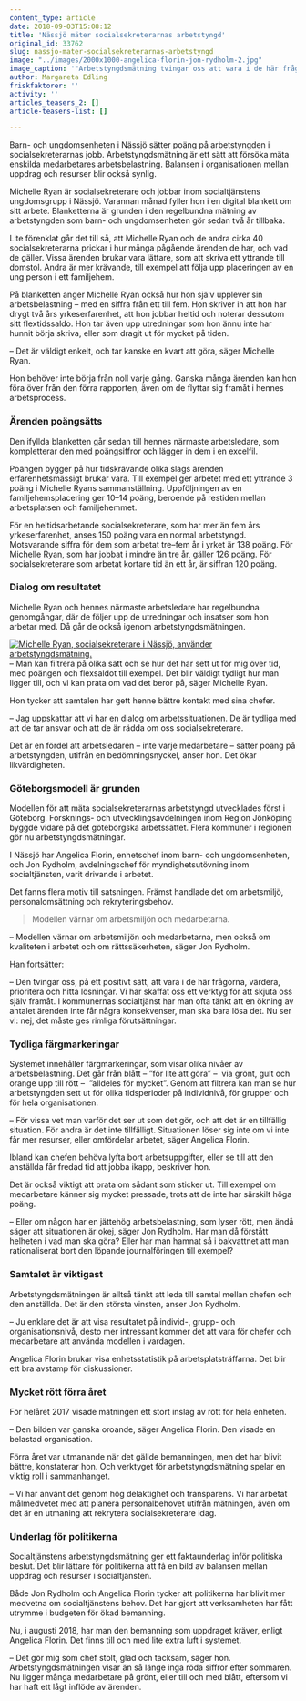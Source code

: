 ```yaml
---
content_type: article
date: 2018-09-03T15:08:12
title: 'Nässjö mäter socialsekreterarnas arbetstyngd'
original_id: 33762
slug: nassjo-mater-socialsekreterarnas-arbetstyngd
image: "../images/2000x1000-angelica-florin-jon-rydholm-2.jpg"
image_caption: '"Arbetstyngdsmätning tvingar oss att vara i de här frågorna".  Angelica Florin, enhetschef, och Jon Rydholm, avdelningschef på socialtjänsten i Nässjö uppskattar det nya verktyget att mäta arbetsbelastning.'
author: Margareta Edling
friskfaktorer: ''
activity: ''
articles_teasers_2: []
article-teasers-list: []

---
```


Barn- och ungdomsenheten i Nässjö sätter poäng på arbetstyngden i socialsekreterarnas jobb. Arbetstyngdsmätning är ett sätt att försöka mäta enskilda medarbetares arbetsbelastning. Balansen i organisationen mellan uppdrag och resurser blir också synlig.

Michelle Ryan är socialsekreterare och jobbar inom socialtjänstens ungdomsgrupp i Nässjö. Varannan månad fyller hon i en digital blankett om sitt arbete. Blanketterna är grunden i den regelbundna mätning av arbetstyngden som barn- och ungdomsenheten gör sedan två år tillbaka.

Lite förenklat går det till så, att Michelle Ryan och de andra cirka 40 socialsekreterarna prickar i hur många pågående ärenden de har, och vad de gäller. Vissa ärenden brukar vara lättare, som att skriva ett yttrande till domstol. Andra är mer krävande, till exempel att följa upp placeringen av en ung person i ett familjehem.

På blanketten anger Michelle Ryan också hur hon själv upplever sin arbetsbelastning – med en siffra från ett till fem. Hon skriver in att hon har drygt två års yrkeserfarenhet, att hon jobbar heltid och noterar dessutom sitt flextidssaldo. Hon tar även upp utredningar som hon ännu inte har hunnit börja skriva, eller som dragit ut för mycket på tiden.

– Det är väldigt enkelt, och tar kanske en kvart att göra, säger Michelle Ryan.

Hon behöver inte börja från noll varje gång. Ganska många ärenden kan hon föra över från den förra rapporten, även om de flyttar sig framåt i hennes arbetsprocess.

### Ärenden poängsätts

Den ifyllda blanketten går sedan till hennes närmaste arbetsledare, som kompletterar den med poängsiffror och lägger in dem i en excelfil.

Poängen bygger på hur tidskrävande olika slags ärenden erfarenhetsmässigt brukar vara. Till exempel ger arbetet med ett yttrande 3 poäng i Michelle Ryans sammanställning. Uppföljningen av en familjehemsplacering ger 10–14 poäng, beroende på restiden mellan arbetsplatsen och familjehemmet.

För en heltidsarbetande socialsekreterare, som har mer än fem års yrkeserfarenhet, anses 150 poäng vara en normal arbetstyngd. Motsvarande siffra för dem som arbetat tre–fem år i yrket är 138 poäng. För Michelle Ryan, som har jobbat i mindre än tre år, gäller 126 poäng. För socialsekreterare som arbetat kortare tid än ett år, är siffran 120 poäng.

### Dialog om resultatet

Michelle Ryan och hennes närmaste arbetsledare har regelbundna genomgångar, där de följer upp de utredningar och insatser som hon arbetar med. Då går de också igenom arbetstyngdsmätningen.

[![Michelle Ryan, socialsekreterare i Nässjö, använder arbetstyngdsmätning.](https://www.suntarbetsliv.se/wp-content/uploads/2018/09/220x300-michelle-ryan.jpg)](https://www.suntarbetsliv.se/wp-content/uploads/2018/09/220x300-michelle-ryan.jpg)– Man kan filtrera på olika sätt och se hur det har sett ut för mig över tid, med poängen och flexsaldot till exempel. Det blir väldigt tydligt hur man ligger till, och vi kan prata om vad det beror på, säger Michelle Ryan.

Hon tycker att samtalen har gett henne bättre kontakt med sina chefer.

– Jag uppskattar att vi har en dialog om arbetssituationen. De är tydliga med att de tar ansvar och att de är rädda om oss socialsekreterare.

Det är en fördel att arbetsledaren – inte varje medarbetare – sätter poäng på arbetstyngden, utifrån en bedömningsnyckel, anser hon. Det ökar likvärdigheten.

### Göteborgsmodell är grunden

Modellen för att mäta socialsekreterarnas arbetstyngd utvecklades först i Göteborg. Forsknings- och utvecklingsavdelningen inom Region Jönköping byggde vidare på det göteborgska arbetssättet. Flera kommuner i regionen gör nu arbetstyngdsmätningar.

I Nässjö har Angelica Florin, enhetschef inom barn- och ungdomsenheten, och Jon Rydholm, avdelningschef för myndighetsutövning inom socialtjänsten, varit drivande i arbetet.

Det fanns flera motiv till satsningen. Främst handlade det om arbetsmiljö, personalomsättning och rekryteringsbehov.

> Modellen värnar om arbetsmiljön och medarbetarna.

– Modellen värnar om arbetsmiljön och medarbetarna, men också om kvaliteten i arbetet och om rättssäkerheten, säger Jon Rydholm.

Han fortsätter:

– Den tvingar oss, på ett positivt sätt, att vara i de här frågorna, värdera, prioritera och hitta lösningar. Vi har skaffat oss ett verktyg för att skjuta oss själv framåt. I kommunernas socialtjänst har man ofta tänkt att en ökning av antalet ärenden inte får några konsekvenser, man ska bara lösa det. Nu ser vi: nej, det måste ges rimliga förutsättningar.

### Tydliga färgmarkeringar

Systemet innehåller färgmarkeringar, som visar olika nivåer av arbetsbelastning. Det går från blått – ”för lite att göra” –  via grönt, gult och orange upp till rött ­­–  ”alldeles för mycket”. Genom att filtrera kan man se hur arbetstyngden sett ut för olika tidsperioder på individnivå, för grupper och för hela organisationen.

– För vissa vet man varför det ser ut som det gör, och att det är en tillfällig situation. För andra är det inte tillfälligt. Situationen löser sig inte om vi inte får mer resurser, eller omfördelar arbetet, säger Angelica Florin.

Ibland kan chefen behöva lyfta bort arbetsuppgifter, eller se till att den anställda får fredad tid att jobba ikapp, beskriver hon.

Det är också viktigt att prata om sådant som sticker ut. Till exempel om medarbetare känner sig mycket pressade, trots att de inte har särskilt höga poäng.

– Eller om någon har en jättehög arbetsbelastning, som lyser rött, men ändå säger att situationen är okej, säger Jon Rydholm. Har man då förstått helheten i vad man ska göra? Eller har man hamnat så i bakvattnet att man rationaliserat bort den löpande journalföringen till exempel?

### Samtalet är viktigast

Arbetstyngdsmätningen är alltså tänkt att leda till samtal mellan chefen och den anställda. Det är den största vinsten, anser Jon Rydholm.

– Ju enklare det är att visa resultatet på individ-, grupp- och organisationsnivå, desto mer intressant kommer det att vara för chefer och medarbetare att använda modellen i vardagen.

Angelica Florin brukar visa enhetsstatistik på arbetsplatsträffarna. Det blir ett bra avstamp för diskussioner.

### Mycket rött förra året

För helåret 2017 visade mätningen ett stort inslag av rött för hela enheten.

– Den bilden var ganska oroande, säger Angelica Florin. Den visade en belastad organisation.

Förra året var utmanande när det gällde bemanningen, men det har blivit bättre, konstaterar hon. Och verktyget för arbetstyngdsmätning spelar en viktig roll i sammanhanget.

– Vi har använt det genom hög delaktighet och transparens. Vi har arbetat målmedvetet med att planera personalbehovet utifrån mätningen, även om det är en utmaning att rekrytera socialsekreterare idag.

### Underlag för politikerna

Socialtjänstens arbetstyngdsmätning ger ett faktaunderlag inför politiska beslut. Det blir lättare för politikerna att få en bild av balansen mellan uppdrag och resurser i socialtjänsten.

Både Jon Rydholm och Angelica Florin tycker att politikerna har blivit mer medvetna om socialtjänstens behov. Det har gjort att verksamheten har fått utrymme i budgeten för ökad bemanning.

Nu, i augusti 2018, har man den bemanning som uppdraget kräver, enligt Angelica Florin. Det finns till och med lite extra luft i systemet.

– Det gör mig som chef stolt, glad och tacksam, säger hon. Arbetstyngdsmätningen visar än så länge inga röda siffror efter sommaren. Nu ligger många medarbetare på grönt, eller till och med blått, eftersom vi har haft ett lågt inflöde av ärenden.

